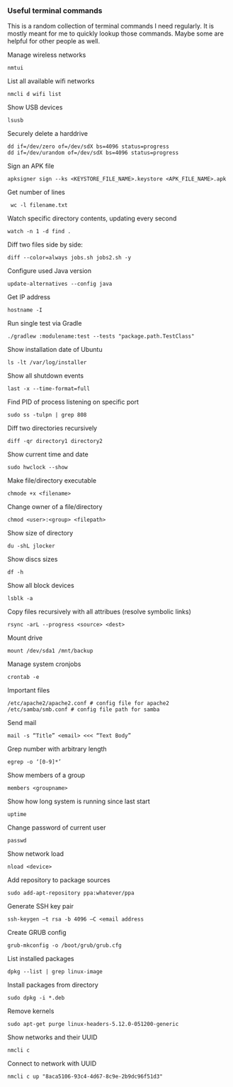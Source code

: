 ### Useful terminal commands

This is a random collection of terminal commands I need regularly. It is mostly meant for me to quickly lookup those commands. Maybe some are helpful for other people as well.

Manage wireless networks

    nmtui

List all available wifi networks

    nmcli d wifi list


Show USB devices

    lsusb

Securely delete a harddrive

    dd if=/dev/zero of=/dev/sdX bs=4096 status=progress
    dd if=/dev/urandom of=/dev/sdX bs=4096 status=progress


Sign an APK file

    apksigner sign --ks <KEYSTORE_FILE_NAME>.keystore <APK_FILE_NAME>.apk

Get number of lines

     wc -l filename.txt

Watch specific directory contents, updating every second

    watch -n 1 -d find .

Diff two files side by side:

    diff --color=always jobs.sh jobs2.sh -y

Configure used Java version

    update-alternatives --config java

Get IP address

    hostname -I

Run single test via Gradle

    ./gradlew :modulename:test --tests "package.path.TestClass"

Show installation date of Ubuntu

    ls -lt /var/log/installer

Show all shutdown events

    last -x --time-format=full

Find PID of process listening on specific port

    sudo ss -tulpn | grep 808

Diff two directories recursively

    diff -qr directory1 directory2

Show current time and date

    sudo hwclock --show

Make file/directory executable

    chmode +x <filename>

Change owner of a file/directory

    chmod <user>:<group> <filepath>

Show size of directory

    du -shL jlocker

Show discs sizes

    df -h

Show all block devices

    lsblk -a

Copy files recursively with all attribues (resolve symbolic links)

    rsync -arL --progress <source> <dest>

Mount drive

    mount /dev/sda1 /mnt/backup

Manage system cronjobs 

    crontab -e

Important files

    /etc/apache2/apache2.conf # config file for apache2
    /etc/samba/smb.conf # config file path for samba

Send mail

    mail -s “Title” <email> <<< “Text Body”

Grep number with arbitrary length

    egrep -o ‘[0-9]*’

Show members of a group

    members <groupname>

Show how long system is running since last start

    uptime

Change password of current user

    passwd

Show network load

    nload <device>

Add repository to package sources

    sudo add-apt-repository ppa:whatever/ppa

Generate SSH key pair

    ssh-keygen –t rsa -b 4096 –C <email address

Create GRUB config

    grub-mkconfig -o /boot/grub/grub.cfg

List installed packages

    dpkg --list | grep linux-image

Install packages from directory

    sudo dpkg -i *.deb

Remove kernels

    sudo apt-get purge linux-headers-5.12.0-051200-generic

Show networks and their UUID

    nmcli c

Connect to network with UUID

    nmcli c up "8aca5106-93c4-4d67-8c9e-2b9dc96f51d3"

